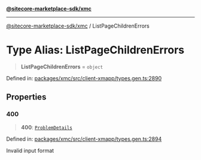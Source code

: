 [**@sitecore-marketplace-sdk/xmc**](../README.md)

***

[@sitecore-marketplace-sdk/xmc](../README.md) / ListPageChildrenErrors

# Type Alias: ListPageChildrenErrors

> **ListPageChildrenErrors** = `object`

Defined in: [packages/xmc/src/client-xmapp/types.gen.ts:2890](https://github.com/Sitecore/sitecore-marketplace-sdk/blob/e87783cce9f115393973a45e109d17b99bf1df7e/packages/xmc/src/client-xmapp/types.gen.ts#L2890)

## Properties

### 400

> **400**: [`ProblemDetails`](ProblemDetails.md)

Defined in: [packages/xmc/src/client-xmapp/types.gen.ts:2894](https://github.com/Sitecore/sitecore-marketplace-sdk/blob/e87783cce9f115393973a45e109d17b99bf1df7e/packages/xmc/src/client-xmapp/types.gen.ts#L2894)

Invalid input format
